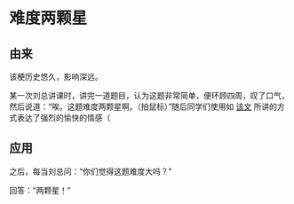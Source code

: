 # 难度两颗星

## 由来

该梗历史悠久，影响深远。

某一次刘总讲课时，讲完一道题目，认为这题非常简单，便环顾四周，叹了口气，然后说道：“唉。这题难度两颗星啊。（拍鼠标）”随后同学们使用如 [该文](applause.md) 所讲的方式表达了强烈的愉快的情感（

## 应用

之后，每当刘总问：“你们觉得这题难度大吗？”

回答：“两颗星！”
